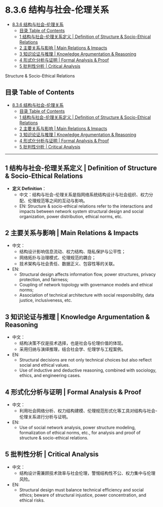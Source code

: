 # 8.3.6 结构与社会-伦理关系


<!-- TOC START -->

- [8.3.6 结构与社会-伦理关系](#836-结构与社会-伦理关系)
  - [目录 Table of Contents](#目录-table-of-contents)
  - [1 结构与社会-伦理关系定义 | Definition of Structure & Socio-Ethical Relations](#1-结构与社会-伦理关系定义-definition-of-structure-socio-ethical-relations)
  - [2 主要关系与影响 | Main Relations & Impacts](#2-主要关系与影响-main-relations-impacts)
  - [3 知识论证与推理 | Knowledge Argumentation & Reasoning](#3-知识论证与推理-knowledge-argumentation-reasoning)
  - [4 形式化分析与证明 | Formal Analysis & Proof](#4-形式化分析与证明-formal-analysis-proof)
  - [5 批判性分析 | Critical Analysis](#5-批判性分析-critical-analysis)

<!-- TOC END -->

Structure & Socio-Ethical Relations

## 目录 Table of Contents

- [8.3.6 结构与社会-伦理关系](#836-结构与社会-伦理关系)
  - [目录 Table of Contents](#目录-table-of-contents)
  - [1 结构与社会-伦理关系定义 | Definition of Structure \& Socio-Ethical Relations](#1-结构与社会-伦理关系定义--definition-of-structure--socio-ethical-relations)
  - [2 主要关系与影响 | Main Relations \& Impacts](#2-主要关系与影响--main-relations--impacts)
  - [3 知识论证与推理 | Knowledge Argumentation \& Reasoning](#3-知识论证与推理--knowledge-argumentation--reasoning)
  - [4 形式化分析与证明 | Formal Analysis \& Proof](#4-形式化分析与证明--formal-analysis--proof)
  - [5 批判性分析 | Critical Analysis](#5-批判性分析--critical-analysis)

---

## 1 结构与社会-伦理关系定义 | Definition of Structure & Socio-Ethical Relations

- **定义 Definition**：
  - 中文：结构与社会-伦理关系是指网络系统结构设计与社会组织、权力分配、伦理规范等之间的互动与影响。
  - EN: Structure & socio-ethical relations refer to the interactions and impacts between network system structural design and social organization, power distribution, ethical norms, etc.

## 2 主要关系与影响 | Main Relations & Impacts

- 中文：
  - 结构设计影响信息流动、权力结构、隐私保护与公平性；
  - 网络拓扑与治理模式、伦理规范的耦合；
  - 技术架构与社会责任、数据正义、包容性等的关联。
- EN:
  - Structural design affects information flow, power structures, privacy protection, and fairness;
  - Coupling of network topology with governance models and ethical norms;
  - Association of technical architecture with social responsibility, data justice, inclusiveness, etc.

## 3 知识论证与推理 | Knowledge Argumentation & Reasoning

- 中文：
  - 结构决策不仅是技术选择，也是社会与伦理价值的体现。
  - 采用归纳与演绎推理，结合社会学、伦理学与工程案例。
- EN:
  - Structural decisions are not only technical choices but also reflect social and ethical values.
  - Use of inductive and deductive reasoning, combined with sociology, ethics, and engineering cases.

## 4 形式化分析与证明 | Formal Analysis & Proof

- 中文：
  - 利用社会网络分析、权力结构建模、伦理规范形式化等工具对结构与社会-伦理关系进行分析与证明。
- EN:
  - Use of social network analysis, power structure modeling, formalization of ethical norms, etc., for analysis and proof of structure & socio-ethical relations.

## 5 批判性分析 | Critical Analysis

- 中文：
  - 结构设计需兼顾技术效率与社会伦理，警惕结构性不公、权力集中与伦理风险。
- EN:
  - Structural design must balance technical efficiency and social ethics; beware of structural injustice, power concentration, and ethical risks.
